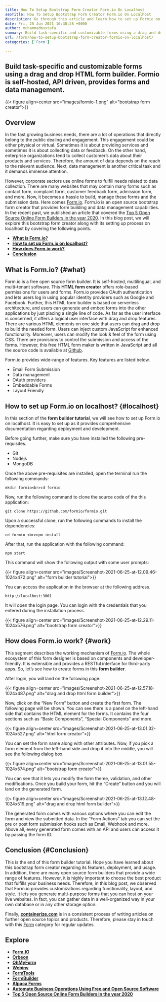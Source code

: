 ```yaml
---
title: How To Setup Bootstrap Form Creator Form.io On Localhost
seoTitle: How To Setup Bootstrap Form Creator Form.io On Localhost
description: Go through this article and learn how to set up Formio on localhost. This bootstrap form creator is free, extensible, and offers third-party integrations.
date: Fri, 25 Jun 2021 10:30:28 +0000
author: muhammadmustafa
summary: Build task-specific and customizable forms using a drag and drop HTML form builder. Formio is self-hosted, API driven, provides forms and data management.
url: /form/how-to-setup-bootstrap-form-creator-formio-on-localhost/
categories: ['Form']

---
```

## Build task-specific and customizable forms using a drag and drop HTML form builder. Formio is self-hosted, API driven, provides forms and data management.

{{< figure align=center src="images/formio-1.png" alt="bootstrap form creator">}}  

## **Overview**

In the fast growing business needs, there are a lot of operations that directly belong to the public dealing and engagement. This engagement could be either physical or virtual. Sometimes it is about providing services and sometimes it is about collecting data or feedback. On the other hand, enterprise organizations tend to collect customer’s data about their products and services. Therefore, the amount of data depends on the reach to the relevant audience. Next, data management is another critical task and it demands immense attention. 

However, corporate sectors use online forms to fulfill needs related to data collection. There are many websites that may contain many forms such as contact form, complaint form, customer feedback form, admission form, and more. Now, it becomes a hassle to build, manage these forms and the submission data. Here comes [Form.io][1]. Form.io is an open source bootstrap form creator that provides form building and data management capabilities. In the recent past, we published an article that covered the [Top 5 Open Source Online Form Builders in the year 2020][2]. In this blog post, we will explore this bootstrap form creator along with its setting up process on localhost by covering the following points. 

  * **[What is Form.io?][3]**
  * **[How to set up Form.io on localhost?][4]**
  * **[How does Form.io work?][5]**
  * **[Conclusion][6]**

## What is Form.io? {#what}

Form.io is a free open source form builder. It is self-hosted, multilingual, and multi-tenant software. This **HTML form creator** offers role-based permissions for users and forms. Form.io provides OAuth authentication and lets users log in using popular identity providers such as Google and Facebook. Further, this HTML form builder is based on serverless architecture, and users can generate and embed forms into the other applications by just placing a single line of code. As far as the user interface is concerned, it offers a logical user interface with drag and drop features. There are various HTML elements on one side that users can drag and drop to build the needed form. Users can inject custom JavaScript for enhanced functionality. Moreover, users can modify the look & feel of the form using CSS. There are provisions to control the submission and access of the forms. However, this free HTML form maker is written in JavaScript and all the source code is available at [Github][7].

Form.io provides wide-range of features. Key features are listed below.

  * Email Form Submission
  * Data management 
  * OAuth providers
  * Embeddable Forms 
  * Layout Friendly 

## How to set up Form.io on localhost? {#localhost}

In this section of the **form builder tutorial**, we will see how to set up Form.io on localhost. It is easy to set up as it provides comprehensive documentation regarding deployment and development. 

Before going further, make sure you have installed the following pre-requisites.

  * Git
  * Nodejs
  * MongoDB

Once the above pre-requisites are installed, open the terminal run the following commands:


```
mkdir formio<br>cd formio
```


Now, run the following command to clone the source code of the this application:


```
git clone https://github.com/formio/formio.git
```


Upon a successful clone, run the following commands to install the dependencies:


```
cd formio <br>npm install
```


After that, run the application with the following command:


```
npm start 
```


This command will show the following output with some user prompts:

{{< figure align=center src="images/Screenshot-2021-06-25-at-12.09.46-1024x472.png" alt="form builder tutorial">}}  

You can access the application in the browser at the following address.


```
http://localhost:3001 
```


It will open the login page. You can login with the credentials that you entered during the installation process. 

{{< figure align=center src="images/Screenshot-2021-06-25-at-12.29.11-1024x576.png" alt="bootstrap form creator">}}  

## How does Form.io work? {#work}

This segment describes the working mechanism of [Form.io][1]. The whole ecosystem of this form designer is based on components and developer-friendly. It is extensible and provides a RESTful interface for third-party apps. So, let’s see how to create forms in this **form builder**. 

After login, you will land on the following page. 

{{< figure align=center src="images/Screenshot-2021-06-25-at-12.57.18-1024x487.png" alt="drag and drop html form builder">}}  

Now, click on the “New Form” button and create the first form. The following page will be shown. You can see there is a panel on the left-hand side that contains the HTML element for the forms. It contains the four sections such as “Basic Components”, “Special Components” and more. 

{{< figure align=center src="images/Screenshot-2021-06-25-at-13.01.32-1024x527.png" alt="html form creator">}}  

You can set the form name along with other attributes. Now, if you pick a form element from the left-hand side and drop it into the middle, you will see the following dialog box.

{{< figure align=center src="images/Screenshot-2021-06-25-at-13.01.55-1024x574.png" alt="bootstrap form creator">}}  

You can see that it lets you modify the form theme, validation, and other modifications. Once you build your form, hit the “Create” button and you will land on the generated form.

{{< figure align=center src="images/Screenshot-2021-06-25-at-13.12.48-1024x519.png" alt="drag and drop html form builder">}}  

The generated form comes with various options where you can edit the form and view the submitted data. In the “Form Actions” tab you can set the pre or post form submission hooks such as Email, Webhook and more. Above all, every generated form comes with an API and users can access it by passing the form ID. 

## Conclusion {#Conclusion}

This is the end of this form builder tutorial. Hope you have learned about this bootstrap form creator regarding its features, deployment, and usage. In addition, there are many open source form builders that provide a wide range of features. However, it is highly important to choose the best product that fulfills your business needs. Therefore, in this blog post, we observed that Form.io provides customizations regarding functionality, layout, and style. It lets you generate multi-purpose forms that you can host on your live websites. In fact, you can gather data in a well-organized way in your own database or in any other storage option. 

Finally, [**containerize.com**][8] is in a consistent process of writing articles on further open source topics and products. Therefore, please stay in touch with this [Form][9] category for regular updates.

## Explore

  * **[Form.IO][1]**
  * **[Orbeon][10]**
  * **[OhMyForm][11]**
  * **[Webiny][12]**
  * **[FormTools][13]**
  * **[FormBuilder][14]**
  * **[Alpaca Forms][15]**
  * [**Automate Business Operations Using Free and Open Source Software**][16]
  * [**Top 5 Open Source Online Form Builders in the year 2020**][2]

 [1]: https://products.containerize.com/form/formio/
 [2]: https://blog.containerize.com/2020/10/08/top-5-open-source-online-form-builders-in-year-2020/
 [3]: #what
 [4]: #localhost
 [5]: #work
 [6]: #Conclusion
 [7]: https://github.com/formio/formio
 [8]: https://www.containerize.com/
 [9]: https://products.containerize.com/form/
 [10]: https://products.containerize.com/form/orbeon/
 [11]: https://products.containerize.com/form/ohmyform/
 [12]: https://products.containerize.com/form/webiny/
 [13]: https://products.containerize.com/form/formtools/
 [14]: https://products.containerize.com/form/formbuilder/
 [15]: https://products.containerize.com/form/alpaca/
 [16]: https://blog.containerize.com/2020/08/27/automate-business-operations-using-open-source-software/